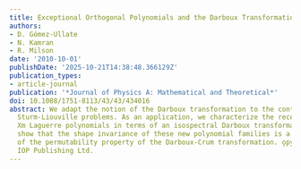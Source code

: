 ```yaml
---
title: Exceptional Orthogonal Polynomials and the Darboux Transformation
authors:
- D. Gómez-Ullate
- N. Kamran
- R. Milson
date: '2010-10-01'
publishDate: '2025-10-21T14:38:48.366129Z'
publication_types:
- article-journal
publication: '*Journal of Physics A: Mathematical and Theoretical*'
doi: 10.1088/1751-8113/43/43/434016
abstract: We adapt the notion of the Darboux transformation to the context of polynomial
  Sturm-Liouville problems. As an application, we characterize the recently described
  Xm Laguerre polynomials in terms of an isospectral Darboux transformation. We also
  show that the shape invariance of these new polynomial families is a direct consequence
  of the permutability property of the Darboux-Crum transformation. o̧pyright 2010
  IOP Publishing Ltd.
---
```


